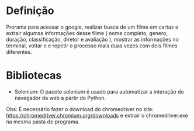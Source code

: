 # Definição

Prorama para acessar o google, realizar busca de um filme em cartaz e extrair algumas informações desse filme ( nome completo, genero, duração, classificação, diretor e avaliação ), mostrar as informações no terminal, voltar e e repetir o processo mais duas vezes com dois filmes diferentes.

# Bibliotecas

- Selenium: O pacote selenium é usado para automatizar a interação do navegador da web a partir do Python.

Obs: É necessário fazer o download do chromedriver no site: https://chromedriver.chromium.org/downloads e extrair o chromedriver.exe na mesma pasta do programa.
